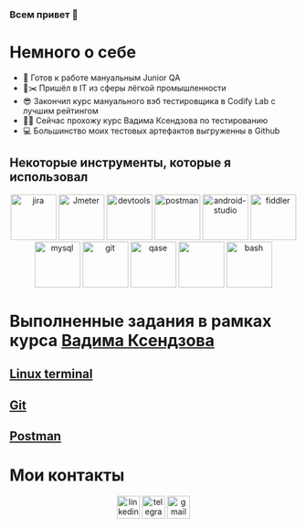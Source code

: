 ### Всем привет 👋 

# Немного о себе
- 🌱 Готов к работе мануальным Junior QA
- 📐✂️ Пришёл в IT из сферы лёгкой промышленности
- 😎 Закончил курс мануального вэб тестировщика в Codify Lab c лучшим рейтингом
- 🧑‍🎓 Сейчас прохожу курс Вадима Ксендзова по тестированию 
- 💻 Большинство моих тестовых артефактов выгруженны в Github

</ul>
<h2>Некоторые инструменты, которые я использовал</h2>
<p align="center">
<img src="https://cdn.jsdelivr.net/gh/devicons/devicon/icons/jira/jira-original.svg" title="jira" alt="jira" width="80" height="80">
<img src="https://github.com/krazyglue88/krazyglue88/assets/139983939/2270cb6d-57a7-4c9c-87ca-837a79746c1e" title="Jmeter" alt="Jmeter" width="80" height="80">
<img src="https://d33wubrfki0l68.cloudfront.net/38b5c953a4667366685d55db55d057c86db1fc54/a0fdc/static/acae6b24d940347661ca901ea07f47c1/chrome-dev-logo-icon.png" title="devtools" alt="devtools" width="80" height="80">
<img src="https://seeklogo.com/images/P/postman-logo-0087CA0D15-seeklogo.com.png" title="postman" alt="postman" width="80" height="80">
<img src="https://cdn.jsdelivr.net/gh/devicons/devicon/icons/androidstudio/androidstudio-original.svg" title="android-studio" alt="android-studio" width="80" height="80">
<img src="https://www.megaleechers.com/storage/Fiddler-Everywhere-Icon.png" title="fiddler" alt="fiddler" width="80" height="80">
<img src="https://cdn.jsdelivr.net/gh/devicons/devicon/icons/mysql/mysql-original.svg" title="mysql" alt="mysql" width="80" height="80">
<img src="https://cdn.jsdelivr.net/gh/devicons/devicon/icons/git/git-original.svg" title="git" alt="git" width="80" height="80">
<img src="https://luna1.co/eb0187.png" title="qase" alt="qase" width="80" height="80"/>
<img src="https://seeklogo.com/images/S/swaggerhub-logo-52BE4455D6-seeklogo.com.png" width="80" height="80">
<img src="https://upload.wikimedia.org/wikipedia/commons/thumb/4/4b/Bash_Logo_Colored.svg/1024px-Bash_Logo_Colored.svg.png?20180723054350" title="bash" alt="bash" width="80" height="80">
</p>
<h1>Выполненные задания в рамках курса <a href= "https://ksendzov.com">Вадима Ксендзова </h1>
<h2>  <a href="https://github.com/krazyglue88/Terminal_Linux">Linux terminal</a>  </h2>
<h2>  <a href="https://github.com/krazyglue88/Git">Git</a> </h2>
<h2>  <a Href="https://github.com/krazyglue88/Git/tree/Postman">Postman</a> </h2>
  
# Мои контакты
<p align="center">
<a href= "https://www.linkedin.com/in/ivan-fedorenko-038029278/"><img src="https://img.icons8.com/?size=512&id=447&format=png" width="40" height="40" alt="linkedin"/></a>
<a href= "https://t.me/krazyglue"><img src="https://img.icons8.com/?size=512&id=TCnKnYZFoOzM&format=png" width="40" height="40" alt="telegram"/></a>
<a href= "mailto:frazyglue@gmail.com"><img src="https://img.icons8.com/?size=512&id=rUgzXdXFnhmg&format=png" width="40" height="40" alt="gmail"/></a>


